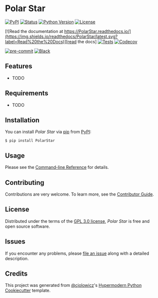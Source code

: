 # Polar Star

[![PyPI](https://img.shields.io/pypi/v/PolarStar.svg)][pypi_]
[![Status](https://img.shields.io/pypi/status/PolarStar.svg)][status]
[![Python Version](https://img.shields.io/pypi/pyversions/PolarStar)][python version]
[![License](https://img.shields.io/pypi/l/PolarStar)][license]

[![Read the documentation at https://PolarStar.readthedocs.io/](https://img.shields.io/readthedocs/PolarStar/latest.svg?label=Read%20the%20Docs)][read the docs]
[![Tests](https://github.com/juliogallinaro/PolarStar/workflows/Tests/badge.svg)][tests]
[![Codecov](https://codecov.io/gh/juliogallinaro/PolarStar/branch/main/graph/badge.svg)][codecov]

[![pre-commit](https://img.shields.io/badge/pre--commit-enabled-brightgreen?logo=pre-commit&logoColor=white)][pre-commit]
[![Black](https://img.shields.io/badge/code%20style-black-000000.svg)][black]

[pypi_]: https://pypi.org/project/PolarStar/
[status]: https://pypi.org/project/PolarStar/
[python version]: https://pypi.org/project/PolarStar
[read the docs]: https://PolarStar.readthedocs.io/
[tests]: https://github.com/juliogallinaro/PolarStar/actions?workflow=Tests
[codecov]: https://app.codecov.io/gh/juliogallinaro/PolarStar
[pre-commit]: https://github.com/pre-commit/pre-commit
[black]: https://github.com/psf/black

## Features

- TODO

## Requirements

- TODO

## Installation

You can install _Polar Star_ via [pip] from [PyPI]:

```console
$ pip install PolarStar
```

## Usage

Please see the [Command-line Reference] for details.

## Contributing

Contributions are very welcome.
To learn more, see the [Contributor Guide].

## License

Distributed under the terms of the [GPL 3.0 license][license],
_Polar Star_ is free and open source software.

## Issues

If you encounter any problems,
please [file an issue] along with a detailed description.

## Credits

This project was generated from [@cjolowicz]'s [Hypermodern Python Cookiecutter] template.

[@cjolowicz]: https://github.com/cjolowicz
[pypi]: https://pypi.org/
[hypermodern python cookiecutter]: https://github.com/cjolowicz/cookiecutter-hypermodern-python
[file an issue]: https://github.com/juliogallinaro/PolarStar/issues
[pip]: https://pip.pypa.io/

<!-- github-only -->

[license]: https://github.com/juliogallinaro/PolarStar/blob/main/LICENSE
[contributor guide]: https://github.com/juliogallinaro/PolarStar/blob/main/CONTRIBUTING.md
[command-line reference]: https://PolarStar.readthedocs.io/en/latest/usage.html
